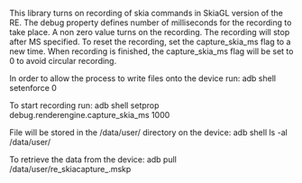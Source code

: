This library turns on recording of skia commands in SkiaGL version of the RE.
The debug property defines number of milliseconds for the recording to take place.
A non zero value turns on the recording. The recording will stop after MS specified.
To reset the recording, set the capture_skia_ms flag to a new time. When recording
is finished, the capture_skia_ms flag will be set to 0 to avoid circular recording.

In order to allow the process to write files onto the device run:
adb shell setenforce 0

To start recording run:
adb shell setprop debug.renderengine.capture_skia_ms 1000

File will be stored in the /data/user/ directory on the device:
adb shell ls -al /data/user/

To retrieve the data from the device:
adb pull /data/user/re_skiacapture_<timestamp>.mskp
